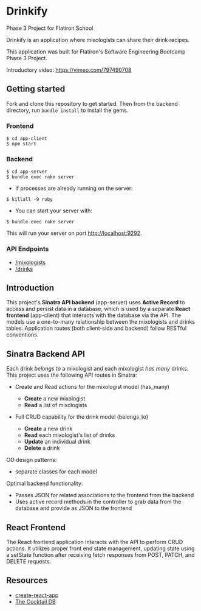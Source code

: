 # Drinkify
Phase 3 Project for Flatiron School

Drinkify is an application where mixologists can share their drink recipes.

This application was built for Flatiron's Software Engineering Bootcamp Phase 3 Project.

Introductory video: 
https://vimeo.com/797490708

## Getting started

Fork and clone this repository to get started. Then from the backend directory, run `bundle install` to install the gems.

### Frontend

```console
$ cd app-client 
$ npm start
```

### Backend

```console
$ cd app-server
$ bundle exec rake server
```

- If processes are already running on the server:
```console
$ killall -9 ruby
```

- You can start your server with:

```console
$ bundle exec rake server
```

This will run your server on port
[http://localhost:9292](http://localhost:9292).

### API Endpoints
- [/mixologists](http://localhost:9292/mixologists)
- [/drinks](http://localhost:9292/drinks)

## Introduction

This project's **Sinatra API backend** (app-server) uses **Active Record** to access and persist data in a database, which is used by a separate **React frontend** (app-client) that interacts with the database via the API. The models use a one-to-many relationship between the mixologists and drinks tables. Application routes (both client-side and backend) follow RESTful conventions.

## Sinatra Backend API
Each drink _belongs to_ a mixologist and each mixologist _has many_ drinks. This project uses the following API routes in Sinatra:
  - Create and Read actions for the mixologist model (has_many)
    - **Create** a new mixologist
    - **Read** a list of mixologists
 
  - Full CRUD capability for the drink model (belongs_to)
    - **Create** a new drink
    - **Read** each mixologist's list of drinks
    - **Update** an individual drink
    - **Delete** a drink

OO design patterns:
- separate classes for each model

Optimal backend functionality:
- Passes JSON for related associations to the frontend from the backend
- Uses active record methods in the controller to grab data from the database and provide as JSON to the frontend

## React Frontend
The React frontend application interacts with the API to perform CRUD actions. It utilizes proper front end state management, updating state using a setState function after receiving fetch responses from POST, PATCH, and DELETE requests.

## Resources
- [create-react-app](https://create-react-app.dev/docs/)
- [The Cocktail DB](https://www.thecocktaildb.com/)
